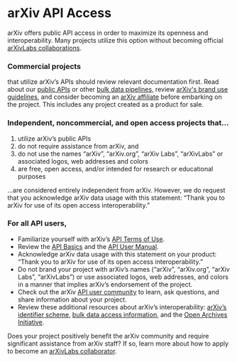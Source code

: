 # arXiv API Access

arXiv offers public API access in order to maximize its openness and interoperability. 
Many projects utilize this option without becoming official [arXivLabs collaborations](https://labs.arxiv.org).

### **Commercial projects** 
that utilize arXiv’s APIs should review relevant documentation first. Read about our [public APIs](basics.md) or other [bulk data pipelines](../../help/bulk_data.md), review [arXiv's brand use guidelines](../../brand/index.md), and consider becoming an [arXiv affiliate](../../about/funding.md) before embarking on the project. This includes any project created as a product for sale.

### **Independent, noncommercial, and open access projects** that…

1. utilize arXiv’s public APIs
2. do not require assistance from arXiv, and
3. do not use the names “arXiv”, “arXiv.org”, “arXiv Labs”, “arXivLabs” or associated logos, web addresses and colors
4. are free, open access, and/or intended for research or educational purposes

...are considered entirely independent from arXiv. However, we do request that you acknowledge arXiv data usage with this statement: “Thank you to arXiv for use of its open access interoperability.”

### **For all API users**,

- Familiarize yourself with arXiv’s [API Terms of Use](tou.md).
- Review the [API Basics](basics.md) and the [API User Manual](user-manual.md).
- Acknowledge arXiv data usage with this statement on your product: “Thank you to arXiv for use of its open access interoperability.”
- Do not brand your project with arXiv’s names (“arXiv”, “arXiv.org”, “arXiv Labs”, “arXivLabs”) or use associated logos, web addresses, and colors in a manner that implies arXiv’s endorsement of the project.
- Check out the arXiv [API user community](basics.md#community) to learn, ask questions, and share information about your project.
- Review these additional resources about arXiv’s interoperability: [arXiv’s identifier scheme](../../help/arxiv_identifier_for_services.md), [bulk data access information](../../help/bulk_data.md), and the [Open Archives Initiative](../../help/oa/index.md).

Does your project positively benefit the arXiv community and require significant assistance from arXiv staff? If so, learn more about how to apply to become an [arXivLabs collaborator](https://labs.arxiv.org).

